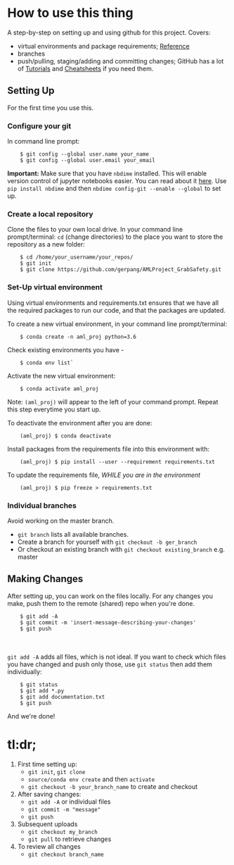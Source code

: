 # How to use this thing
A step-by-step on setting up and using github for this project. 
Covers: 
* virtual environments and package requirements; [Reference](https://medium.com/@boscacci/why-and-how-to-make-a-requirements-txt-f329c685181e)
* branches
* push/pulling, staging/adding and committing changes; GitHub has a lot of [Tutorials](https://www.atlassian.com/git/tutorials/setting-up-a-repository) and [Cheatsheets](https://github.github.com/training-kit/downloads/github-git-cheat-sheet.pdf) if you need them. 


## Setting Up 
For the first time you use this. 
### Configure your git
In command line prompt: <br>
```
    $ git config --global user.name your_name
    $ git config --global user.email your_email
```
**Important:** Make sure that you have `nbdime` installed. This will enable version control of jupyter notebooks easier. You can read about it [here](https://nbdime.readthedocs.io/en/latest/). Use `pip install nbdime` and then `nbdime config-git --enable --global` to set up.<br>

### Create a local repository 
Clone the files to your own local drive. In your command line prompt/terminal: `cd` (change directories) to the place you want to store the repository as a new folder: <br>
```
    $ cd /home/your_username/your_repos/
    $ git init
    $ git clone https://github.com/gerpang/AMLProject_GrabSafety.git
```

### Set-Up virtual environment 
Using virtual environments and requirements.txt ensures that we have all the required packages to run our code, and that the packages are updated. 

To create a new virtual environment, in your command line prompt/terminal:<br>
```
    $ conda create -n aml_proj python=3.6
```

Check existing environments you have - <br>
```
    $ conda env list`
```

Activate the new virtual environment:<br>
```
    $ conda activate aml_proj
``` 
Note: `(aml_proj)` will appear to the left of your command prompt. Repeat this step everytime you start up.  

To deactivate the environment after you are done:<br>
```
    (aml_proj) $ conda deactivate
```

Install packages from the requirements file into this environment with:<br>
```
    (aml_proj) $ pip install --user --requirement requirements.txt
```

To update the requirements file, *WHILE you are in the environment*<br>
```
    (aml_proj) $ pip freeze > requirements.txt
```

### Individual branches
Avoid working on the master branch. 
- `git branch` lists all available branches.
- Create a branch for yourself with `git checkout -b ger_branch`
- Or checkout an existing branch with `git checkout existing_branch` e.g. master

## Making Changes
After setting up, you can work on the files locally. For any changes you make, push them to the remote (shared) repo when you're done. <br>
```
    $ git add -A 
    $ git commit -m 'insert-message-describing-your-changes'
    $ git push
```
<br><br>
`git add -A` adds all files, which is not ideal. If you want to check which files you have changed and push only those, use `git status` then add them individually:<br>
```
    $ git status 
    $ git add *.py 
    $ git add documentation.txt
    $ git push
```
And we're done! 

# tl:dr;
1. First time setting up: 
    - `git init`, `git clone`
    - `source/conda env create` and then `activate`
    - `git checkout -b your_branch_name` to create and checkout 
2. After saving changes:
    - `git add -A` or individual files
    - `git commit -m "message"`
    - `git push`
3. Subsequent uploads
    - `git checkout my_branch`
    - `git pull` to retrieve changes
4. To review all changes 
    - `git checkout branch_name`
